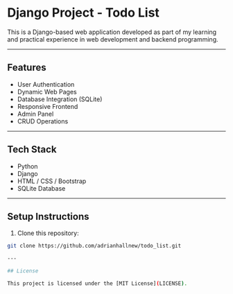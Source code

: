 # Django Project - Todo List

This is a Django-based web application developed as part of my learning and practical experience in web development and backend programming.

---

## Features
- User Authentication
- Dynamic Web Pages
- Database Integration (SQLite)
- Responsive Frontend
- Admin Panel
- CRUD Operations

---

## Tech Stack
- Python
- Django
- HTML / CSS / Bootstrap
- SQLite Database

---

## Setup Instructions

1. Clone this repository:
```bash
git clone https://github.com/adrianhallnew/todo_list.git

---

## License

This project is licensed under the [MIT License](LICENSE).
